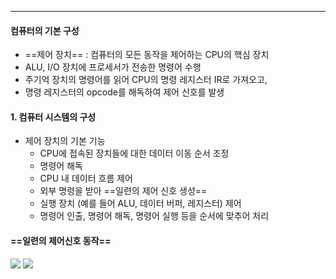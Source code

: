 
---
#### 컴퓨터의 기본 구성
- ==제어 장치== : 컴퓨터의 모든 동작을 제어하는 CPU의 핵심 장치
- ALU, I/O 장치에 프로세서가 전송한 명령어 수행
- 주기억 장치의 명령어를 읽어 CPU의 명령 레지스터 IR로 가져오고,
- 명령 레지스터의 opcode를 해독하여 제어 신호를 발생

#### 1. 컴퓨터 시스템의 구성
- 제어 장치의 기본 기능
	- CPU에 접속된 장치들에 대한 데이터 이동 순서 조정
	- 명령어 해독
	- CPU 내 데이터 흐름 제어
	- 외부 명령을 받아 ==일련의 제어 신호 생성==
	- 실행 장치 (예를 들어 ALU, 데이터 버퍼, 레지스터) 제어
	- 명령어 인출, 명령어 해독, 명령어 실행 등을 순서에 맞추어 처리

#### ==일련의 제어신호 동작==

![](../../../../image/Pasted%20image%2020240520183005.png)
![](../../../../image/Pasted%20image%2020240523120259.png)



